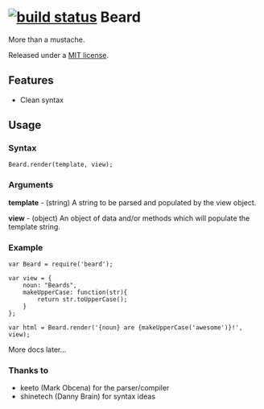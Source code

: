 [![build status](https://secure.travis-ci.org/shanebo/beard.png)](http://travis-ci.org/shanebo/beard)
Beard
===================

More than a mustache.

Released under a [MIT license](http://en.wikipedia.org/wiki/MIT_License).

Features
--------

* Clean syntax

Usage
-----

### Syntax ###

	Beard.render(template, view);

### Arguments ###

**template** - (string) A string to be parsed and populated by the view object.

**view** - (object) An object of data and/or methods which will populate the template string.

### Example ###

	var Beard = require('beard');

	var view = {
		noun: "Beards",
		makeUpperCase: function(str){
			return str.toUpperCase();
		}
	};

	var html = Beard.render('{noun} are {makeUpperCase('awesome')}!', view);


More docs later...


### Thanks to ###

* keeto (Mark Obcena) for the parser/compiler
* shinetech (Danny Brain) for syntax ideas